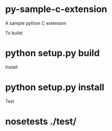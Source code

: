 py-sample-c-extension
=====================

A sample python C extension

To build:
 # python setup.py build

Install
 # python setup.py install

Test
 # nosetests ./test/

